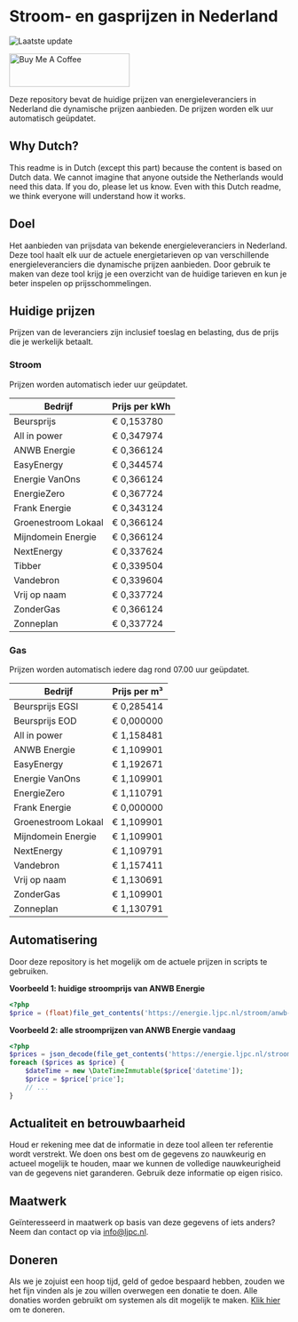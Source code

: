 # Stroom- en gasprijzen in Nederland

![Laatste update](https://img.shields.io/badge/laatste%20update-2024--05--13%2019%3A00%20CET-brightgreen)

<a href="https://www.buymeacoffee.com/Lars-" target="_blank"><img src="https://cdn.buymeacoffee.com/buttons/v2/default-orange.png" alt="Buy Me A Coffee" height="60" style="height: 60px !important;width: 217px !important;" ></a>

Deze repository bevat de huidige prijzen van energieleveranciers in Nederland die dynamische prijzen aanbieden. De prijzen worden elk uur automatisch geüpdatet.

## Why Dutch?

This readme is in Dutch (except this part) because the content is based on Dutch data. We cannot imagine that anyone outside the Netherlands would need this data. If you do, please let us know. Even with this Dutch readme, we think
everyone will understand how it works.

## Doel

Het aanbieden van prijsdata van bekende energieleveranciers in Nederland. Deze tool haalt elk uur de actuele energietarieven op van verschillende energieleveranciers die dynamische prijzen aanbieden. Door gebruik te maken van deze tool
krijg je een overzicht van de huidige tarieven en kun je beter inspelen op prijsschommelingen.

## Huidige prijzen

Prijzen van de leveranciers zijn inclusief toeslag en belasting, dus de prijs die je werkelijk betaalt.

### Stroom

Prijzen worden automatisch ieder uur geüpdatet.

 Bedrijf | Prijs per kWh 
---------|---------------
Beursprijs | € 0,153780
All in power | € 0,347974
ANWB Energie | € 0,366124
EasyEnergy | € 0,344574
Energie VanOns | € 0,366124
EnergieZero | € 0,367724
Frank Energie | € 0,343124
Groenestroom Lokaal | € 0,366124
Mijndomein Energie | € 0,366124
NextEnergy | € 0,337624
Tibber | € 0,339504
Vandebron | € 0,339604
Vrij op naam | € 0,337724
ZonderGas | € 0,366124
Zonneplan | € 0,337724


### Gas

Prijzen worden automatisch iedere dag rond 07.00 uur geüpdatet.

 Bedrijf | Prijs per m³ 
---------|--------------
Beursprijs EGSI | € 0,285414
Beursprijs EOD | € 0,000000
All in power | € 1,158481
ANWB Energie | € 1,109901
EasyEnergy | € 1,192671
Energie VanOns | € 1,109901
EnergieZero | € 1,110791
Frank Energie | € 0,000000
Groenestroom Lokaal | € 1,109901
Mijndomein Energie | € 1,109901
NextEnergy | € 1,109791
Vandebron | € 1,157411
Vrij op naam | € 1,130691
ZonderGas | € 1,109901
Zonneplan | € 1,130791


## Automatisering

Door deze repository is het mogelijk om de actuele prijzen in scripts te gebruiken.

**Voorbeeld 1: huidige stroomprijs van ANWB Energie**

```php
<?php
$price = (float)file_get_contents('https://energie.ljpc.nl/stroom/anwb-energie-nu.txt');

```

**Voorbeeld 2: alle stroomprijzen van ANWB Energie vandaag**

```php
<?php
$prices = json_decode(file_get_contents('https://energie.ljpc.nl/stroom/all-in-power-vandaag.json'),true);
foreach ($prices as $price) {
    $dateTime = new \DateTimeImmutable($price['datetime']);
    $price = $price['price'];
    // ...
}
```

## Actualiteit en betrouwbaarheid

Houd er rekening mee dat de informatie in deze tool alleen ter referentie wordt verstrekt. We doen ons best om de gegevens zo nauwkeurig en actueel mogelijk te houden, maar we kunnen de volledige nauwkeurigheid van de gegevens niet
garanderen. Gebruik deze informatie op eigen risico.

## Maatwerk

Geïnteresseerd in maatwerk op basis van deze gegevens of iets anders? Neem dan contact op
via [info@ljpc.nl](mailto:info@ljpc.nl?subject=Energie%20prijzen).

## Doneren

Als we je zojuist een hoop tijd, geld of gedoe bespaard hebben, zouden we het fijn vinden als je zou willen overwegen een
donatie te doen. Alle donaties worden gebruikt om systemen als dit mogelijk te
maken. [Klik hier](https://www.buymeacoffee.com/Lars-) om te doneren.

